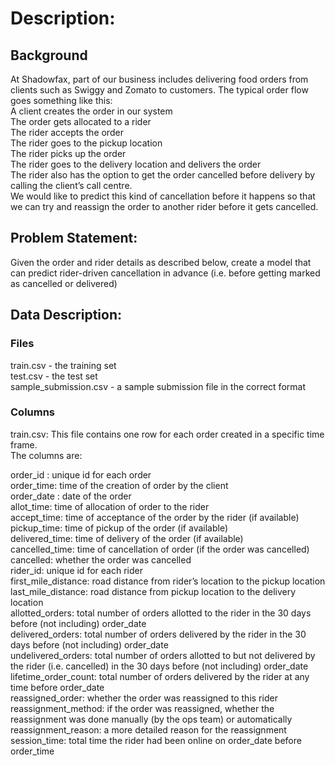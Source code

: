 # Description:
## Background
At Shadowfax, part of our business includes delivering food orders from clients such as Swiggy and Zomato to customers. The typical order flow goes something like this: </br>
  A client creates the order in our system </br>
  The order gets allocated to a rider</br>
  The rider accepts the order</br>
  The rider goes to the pickup location</br>
  The rider picks up the order</br>
  The rider goes to the delivery location and delivers the order</br>
  The rider also has the option to get the order cancelled before delivery by calling the client’s call centre. </br>
      We would like to predict this kind of cancellation before it happens so that we can try and reassign the order 
      to another rider before it gets cancelled.</br>

## Problem Statement:
Given the order and rider details as described below, create a model that can predict rider-driven cancellation in 
  advance (i.e. before getting marked as cancelled or delivered) </br>

## Data Description:
### Files </br>
  train.csv - the training set</br>
  test.csv - the test set</br>
  sample_submission.csv - a sample submission file in the correct format</br>

### Columns
train.csv: This file contains one row for each order created in a specific time frame. </br>
The columns are:</br>

  order_id : unique id for each order</br>
  order_time: time of the creation of order by the client</br>
  order_date : date of the order</br>
  allot_time: time of allocation of order to the rider</br>
  accept_time: time of acceptance of the order by the rider (if available)</br>
  pickup_time: time of pickup of the order (if available)</br>
  delivered_time: time of delivery of the order (if available)</br>
  cancelled_time: time of cancellation of order (if the order was cancelled)</br>
  cancelled: whether the order was cancelled</br>
  rider_id: unique id for each rider</br>
  first_mile_distance: road distance from rider’s location to the pickup location</br>
  last_mile_distance: road distance from pickup location to the delivery location</br>
  allotted_orders: total number of orders allotted to the rider in the 30 days before (not including) order_date</br>
  delivered_orders: total number of orders delivered by the rider in the 30 days before (not including) order_date</br>
  undelivered_orders: total number of orders allotted to but not delivered by the rider (i.e. cancelled) in the 30 days before (not including) order_date</br>
  lifetime_order_count: total number of orders delivered by the rider at any time before order_date</br>
  reassigned_order: whether the order was reassigned to this rider</br>
  reassignment_method: if the order was reassigned, whether the reassignment was done manually (by the ops team) or automatically</br>
  reassignment_reason: a more detailed reason for the reassignment</br>
  session_time: total time the rider had been online on order_date before order_time</br>
